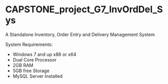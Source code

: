 # CAPSTONE_project_G7_InvOrdDel_Sys

A Standalone Inventory, Order Entry and Delivery Management System

System Requirements:
- Windows 7 and up x86 or x64
- Dual Core Processor
- 2GB RAM
- 5GB free Storage
- MySQL Server Installed

